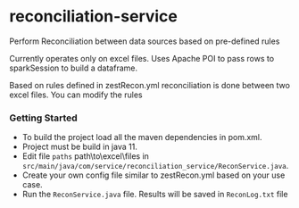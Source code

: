 # reconciliation-service
Perform Reconciliation between data sources based on pre-defined rules

Currently operates only on excel files.
Uses Apache POI to pass rows to sparkSession to build a dataframe.


Based on rules defined in zestRecon.yml reconciliation is done between two excel files.
You can modify the rules
### Getting Started
- To build the project load all the maven dependencies in pom.xml.
- Project must be build in java 11.
- Edit file `paths` path\to\excel\files in `src/main/java/com/service/reconciliation_service/ReconService.java`.
- Create your own config file similar to zestRecon.yml based on your use case.
- Run the `ReconService.java` file. Results will be saved in `ReconLog.txt` file
